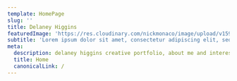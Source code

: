 ```yaml
---
template: HomePage
slug: ''
title: Delaney Higgins
featuredImage: 'https://res.cloudinary.com/nickmonaco/image/upload/v1590099560/delaney_home_cxtben.jpg'
subtitle: 'Lorem ipsum dolor sit amet, consectetur adipiscing elit, sed do eiusmod tempor incididunt ut labore et dolore magna aliqua. Ut enim ad minim veniam, quis nostrud exercitation ullamco laboris nisi ut aliquip ex ea commodo consequat. Duis aute irure dolor in reprehenderit in voluptate velit esse cillum dolore eu fugiat nulla pariatur.'
meta:
  description: delaney higgins creative portfolio, about me and interests
  title: Home
  canonicalLink: /
---
```

